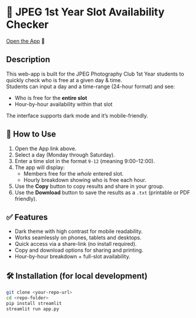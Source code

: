 # 📸 JPEG 1st Year Slot Availability Checker

[Open the App](https://jpegslotavailability-hdmosr5ttnvjuappqrbpbr.streamlit.app/) 🚀

## Description  
This web-app is built for the JPEG Photography Club 1st Year students to quickly check who is free at a given day & time.  
Students can input a day and a time-range (24-hour format) and see:
- Who is free for the **entire slot**
- Hour-by-hour availability within that slot

The interface supports dark mode and it’s mobile-friendly.

## 🧭 How to Use  
1. Open the App link above.  
2. Select a day (Monday through Saturday).  
3. Enter a time slot in the format `9-12` (meaning 9:00–12:00).  
4. The app will display:
   - Members free for the *whole* entered slot.  
   - Hourly breakdown showing who is free each hour.  
5. Use the **Copy** button to copy results and share in your group.  
6. Use the **Download** button to save the results as a `.txt` (printable or PDF friendly).

## ✅ Features  
- Dark theme with high contrast for mobile readability.  
- Works seamlessly on phones, tablets and desktops.  
- Quick access via a share-link (no install required).  
- Copy and download options for sharing and printing.  
- Hour-by-hour breakdown + full-slot availability.

## 🛠 Installation (for local development)  
```bash
git clone <your-repo-url>
cd <repo-folder>
pip install streamlit
streamlit run app.py

